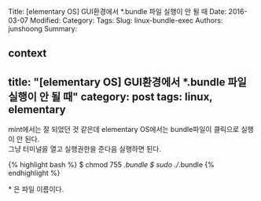 Title: [elementary OS] GUI환경에서 *.bundle 파일 실행이 안 될 때
Date: 2016-03-07
Modified:
Category:
Tags:
Slug: linux-bundle-exec
Authors: junshoong
Summary:


context
---
title: "[elementary OS] GUI환경에서 *.bundle 파일 실행이 안 될 때"
category: post
tags: linux, elementary
---
mint에서는 잘 되었던 것 같은데 elementary OS에서는 bundle파일이 클릭으로 실행이 안 된다.  
그냥 터미널을 열고 실행권한을 준다음 실행하면 된다.

{% highlight bash %}
$ chmod 755 *.bundle
$ sudo ./*.bundle
{% endhighlight %}

\* 은 파일 이름이다.
